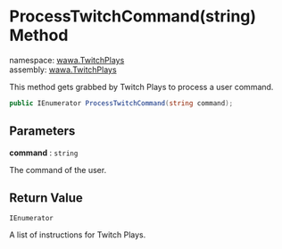 # ProcessTwitchCommand\(string\) Method

namespace: [wawa\.TwitchPlays](../../wawa.TwitchPlays.md)<br />
assembly: [wawa\.TwitchPlays](../../../wawa.TwitchPlays.md)

This method gets grabbed by Twitch Plays to process a user command\.

```csharp
public IEnumerator ProcessTwitchCommand(string command);
```

## Parameters

__command__ : `string`

The command of the user\.

## Return Value

`IEnumerator`

A list of instructions for Twitch Plays\.

